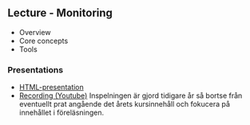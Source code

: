 ## Lecture - Monitoring
* Overview
* Core concepts
* Tools

### Presentations
- [HTML-presentation](https://gitcdn.link/repo/1dv032/syllabus/master/lectures/07_monitering/index.html)
- [Recording (Youtube)](https://youtu.be/94XMsI2OqvM?t=18m25s&list=PLSWJPPj5sKmomUa_KTF5E91wwHx6BcUXP)
Inspelningen är gjord tidigare år så bortse från eventuellt prat angående det årets kursinnehåll och fokucera på innehållet i föreläsningen.